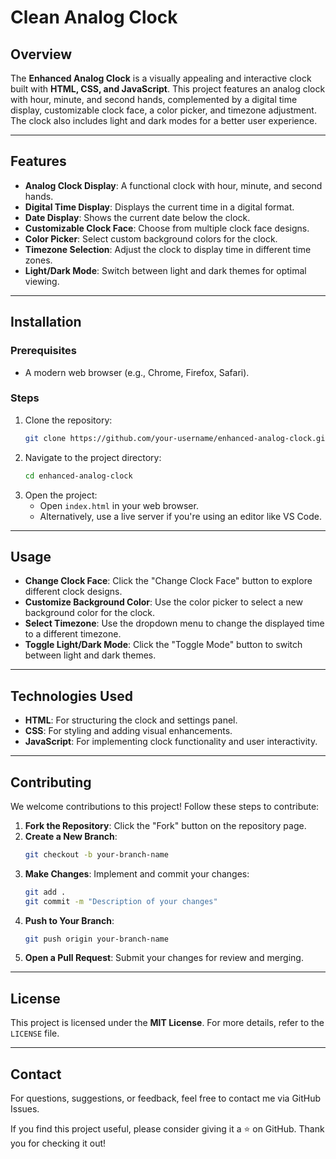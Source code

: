 # Clean Analog Clock  

## Overview  
The **Enhanced Analog Clock** is a visually appealing and interactive clock built with **HTML, CSS, and JavaScript**. This project features an analog clock with hour, minute, and second hands, complemented by a digital time display, customizable clock face, a color picker, and timezone adjustment. The clock also includes light and dark modes for a better user experience.  

---

## Features  
- **Analog Clock Display**: A functional clock with hour, minute, and second hands.  
- **Digital Time Display**: Displays the current time in a digital format.  
- **Date Display**: Shows the current date below the clock.  
- **Customizable Clock Face**: Choose from multiple clock face designs.  
- **Color Picker**: Select custom background colors for the clock.  
- **Timezone Selection**: Adjust the clock to display time in different time zones.  
- **Light/Dark Mode**: Switch between light and dark themes for optimal viewing.  

---

## Installation  

### Prerequisites  
- A modern web browser (e.g., Chrome, Firefox, Safari).  

### Steps  
1. Clone the repository:  
   ```bash
   git clone https://github.com/your-username/enhanced-analog-clock.git
   ```  
2. Navigate to the project directory:  
   ```bash
   cd enhanced-analog-clock
   ```  
3. Open the project:  
   - Open `index.html` in your web browser.  
   - Alternatively, use a live server if you're using an editor like VS Code.  

---

## Usage  
- **Change Clock Face**: Click the "Change Clock Face" button to explore different clock designs.  
- **Customize Background Color**: Use the color picker to select a new background color for the clock.  
- **Select Timezone**: Use the dropdown menu to change the displayed time to a different timezone.  
- **Toggle Light/Dark Mode**: Click the "Toggle Mode" button to switch between light and dark themes.  

---

## Technologies Used  
- **HTML**: For structuring the clock and settings panel.  
- **CSS**: For styling and adding visual enhancements.  
- **JavaScript**: For implementing clock functionality and user interactivity.  

---

## Contributing  

We welcome contributions to this project! Follow these steps to contribute:  

1. **Fork the Repository**: Click the "Fork" button on the repository page.  
2. **Create a New Branch**:  
   ```bash
   git checkout -b your-branch-name
   ```  
3. **Make Changes**: Implement and commit your changes:  
   ```bash
   git add .
   git commit -m "Description of your changes"
   ```  
4. **Push to Your Branch**:  
   ```bash
   git push origin your-branch-name
   ```  
5. **Open a Pull Request**: Submit your changes for review and merging.  

---

## License  
This project is licensed under the **MIT License**. For more details, refer to the `LICENSE` file.  

---

## Contact  
For questions, suggestions, or feedback, feel free to contact me via GitHub Issues.  

If you find this project useful, please consider giving it a ⭐️ on GitHub. Thank you for checking it out!  
